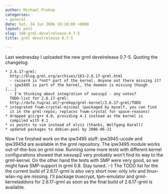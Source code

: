 ```yaml
---
author: Michael Prokop
categories:
- general
date: Sat, 24 Jun 2006 18:10:00 +0000
layout: post
slug: 160-grml-develrelease-0.7-5
title: grml develrelease 0.7-5

---
```

Last wednesday I uploaded the new grml develrelease 0\.7\-5\. Quoting the changelog:

```
* 2.6.17-grml:
  http://blog.grml.org/archives/163-2.6.17-grml.html
  - reiser4 is *not* part of the kernel. Anyone out there missing it?
  - ipw3495 is part of the kernel, the daemon is missing though
[...]
  - I'm thinking about integration of swsusp2 - any votes?
  TODO-list for 2.6.17-grml:
  http://dufo.tugraz.at/~prokop/grml-kernel/2.6.17-grml/TODO
* integrated fvwm-crystal-minimal (packaged by myself, you can find
  it in the grml-repos; replaces fvwm-crystal for space-reasons)
* dropped gcc/g++ 4.0, providing 4.1 instead as the kernel is
  compiled with 4.1
* vi points to vim instead of elvis (thanks, Wolfgang Karall)
* updated packages to debian-pool by 2006-06-21
```
Now I've finished work on the ipw3495 stuff: ipw3945\-ucode and ipw3945d are available in the grml repository. The ipw3495 module works out\-of\-the\-box on grml now.
Running some more tests with different kernel configurations showed that swsusp2 very probably won't find its way to the grml\-kernel. On the other hand the tests with SMP were very good, so we might have SMP\-support in grml 0\.8\. Stay tuned. :\-)
The TODO list for the the current build of 2\.6\.17\-grml is also very short now: only ivtv and linux\-wlan\-ng are missing. I'll package truecrypt, tpm\-emulator and grml\-kerneladdons for 2\.6\.17\-grml as soon as the final build of 2\.6\.17\-grml is available.
